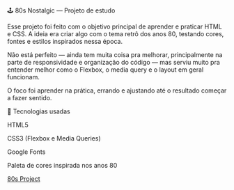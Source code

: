 🕹️ 80s Nostalgic — Projeto de estudo

Esse projeto foi feito com o objetivo principal de aprender e praticar HTML e CSS.
A ideia era criar algo com o tema retrô dos anos 80, testando cores, fontes e estilos inspirados nessa época.

Não está perfeito — ainda tem muita coisa pra melhorar, principalmente na parte de responsividade e organização do código — mas serviu muito pra entender melhor como o Flexbox, o media query e o layout em geral funcionam.

O foco foi aprender na prática, errando e ajustando até o resultado começar a fazer sentido.

🧠 Tecnologias usadas

HTML5

CSS3 (Flexbox e Media Queries)

Google Fonts

Paleta de cores inspirada nos anos 80

<a href="https://davi-ssl.github.io/80s-Project/">80s Project</a>



